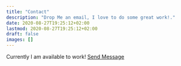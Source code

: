 ```yaml
---
title: "Contact"
description: "Drop Me an email, I love to do some great work!."
date: 2020-08-27T19:25:12+02:00
lastmod: 2020-08-27T19:25:12+02:00
draft: false
images: []
---
```


Currently I am available to work! [Send Message](mailto:brightly.gs@proton.me)
